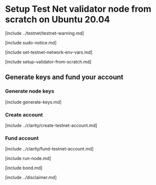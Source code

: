 # Setup Test Net validator node from scratch on Ubuntu 20.04

[include ../testnet/testnet-warning.md]

[include sudo-notice.md]

[include set-testnet-network-env-vars.md]

[include setup-validator-from-scratch.md]

## Generate keys and fund your account 

### Generate node keys

[include generate-keys.md]

### Create account

[include ../clarity/create-testnet-account.md]

### Fund account

[include ../clarity/fund-testnet-account.md]

[include run-node.md]

[include bond.md]

[include ../disclaimer.md]
